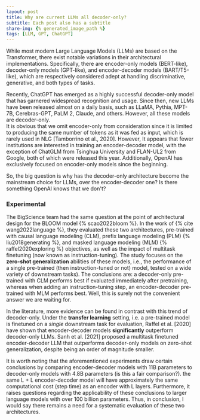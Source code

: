 ```yaml
---
layout: post
title: Why are current LLMs all decoder-only?
subtitle: Each post also has a subtitle
share-img: {% generated_image_path %}
tags: [LLM, GPT, ChatGPT]
---
```


While most modern Large Language Models (LLMs) are based on the Transformer, there exist notable variations in their architectural implementations. Specifically, there are encoder-only models (BERT-like), decoder-only models (GPT-like), and encoder-decoder models (BART/T5-like), which are respectively considered adept at handling discriminative, generative, and both types of tasks.

Recently, ChatGPT has emerged as a highly successful decoder-only model that has garnered widespread recognition and usage. Since then, new LLMs have been released almost on a daily basis, such as LLaMA, Pythia, MPT-7B, Cerebras-GPT, PaLM 2, Claude, and others. However, all these models are decoder-only.  
It is obvious that we omit encoder-only from consideration since it is limited to producing the same number of tokens as it was fed as input, which is rarely used in NLG [Tamborrino et al., 2020]. 
However, It appears that fewer institutions are interested in training an encoder-decoder model, with the exception of ChatGLM from Tsinghua University and FLAN-UL2 from Google, both of which were released this year. Additionally, OpenAI has exclusively focused on encoder-only models since the beginning.

So, the big question is why has the decoder-only architecture become the mainstream choice for LLMs, over the encoder-decoder one? Is there something OpenAI knows that we don't? 

### Experimental 

The BigScience team had the same question at the point of architectural design for the BLOOM model {% scao2022bloom %}. In the work of {% cite wang2022language %}, they evaluated these two architectures, pre-trained with causal language modeling (CLM), prefix language modeling (PLM) {% liu2018generating %}, and masked language modeling (MLM) {% raffel2020exploring %} objectives, as well as the impact of multitask finetuning (now known as instruction-tuning). The study focuses on the **zero-shot generalization** abilities of these models, i.e., the performance of a single pre-trained (then instruction-tuned or not) model, tested on a wide variety of downstream tasks). The conclusions are: a decoder-only pre-trained with CLM performs best if evaluated immediately after pretraining, whereas when adding an instruction-tuning step, an encoder-decoder pre-trained with MLM performs best. Well, this is surely not the convenient answer we are waiting for.

In the literature, more evidence can be found in contrast with this trend of decoder-only. Under the **transfer learning** setting, i.e. a pre-trained model is finetuned on a *single* downstream task for evaluation, Raffel et al. [2020] have shown that encoder-decoder models **significantly** outperform decoder-only LLMs. Sanh et al. [2021] proposed a multitask finetuned encoder-decoder LLM that outperforms decoder-only models on zero-shot generalization, despite being an order of magnitude smaller.

It is worth noting that the aforementioned experiments draw certain conclusions by comparing encoder-decoder models with 11B parameters to decoder-only models with 4.8B parameters (is this a fair comparison?). 
the same L + L encoder-decoder model will have approximately the same computational cost (step time) as an encoder with L layers.
Furthermore, it raises questions regarding the applicability of these conclusions to larger language models with over 100 billion parameters. Thus, in conclusion, I would say there remains a need for a systematic evaluation of these two architectures.
